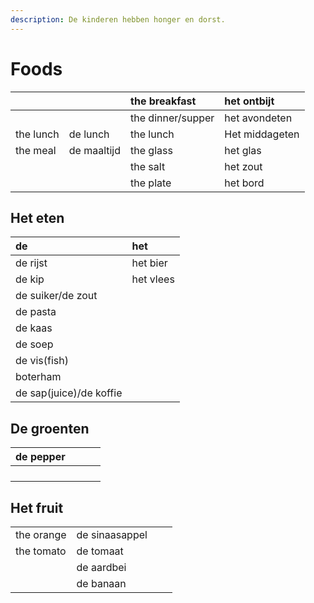 ```yaml
---
description: De kinderen hebben honger en dorst.
---
```


# Foods

|  |  | the breakfast | het ontbijt |
| :--- | :--- | :--- | :--- |
|  |  | the dinner/supper | het avondeten |
| the lunch | de lunch | the lunch | Het middageten |
| the meal | de maaltijd | the glass | het glas |
|  |  | the salt | het zout |
|  |  | the plate | het bord |

## Het eten

| de | het |
| :--- | :--- |
| de rijst | het bier |
| de kip | het vlees |
| de suiker/de zout |  |
| de pasta |  |
| de kaas |  |
| de soep |  |
| de vis\(fish\) |  |
| boterham |  |
| de sap\(juice\)/de koffie |  |

## De groenten

| de pepper |  |  |  |
| :--- | :--- | :--- | :--- |
|  |  |  |  |
|  |  |  |  |
|  |  |  |  |
|  |  |  |  |

## Het fruit

|  |  |  |  |
| :--- | :--- | :--- | :--- |
| the orange | de sinaasappel |  |  |
| the tomato | de tomaat |  |  |
|  | de aardbei |  |  |
|  | de banaan |  |  |

